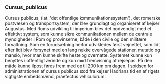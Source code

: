 ### Cursus_publicus


Cursus publicus, (lat. 'det offentlige kommunikationssystem'), det romerske postvæsen og transportsystem, der blev grundlagt og organiseret af kejser Augustus. Med Roms udvikling til imperium blev det nødvendigt med et effektivt system, som kunne sikre kommunikationen mellem de centrale myndigheder i Rom og provinserne, både i den civile og den militære forvaltning. Som en forudsætning herfor udvikledes først vejnettet, som lidt efter lidt blev forsynet med en lang række overvågede stationer, mutatio og mansio, hvor man kunne skifte heste og overnatte. Systemet kunne kun benyttes i offentligt ærinde og kun mod fremvisning af rejsepas. På den måde kunne ilpost føres frem med op til 200 km om dagen. I spidsen for administrationen af cursus publicus stod fra kejser Hadrians tid en af rigets vigtigste embedsmænd, praefectus vehiculorum.